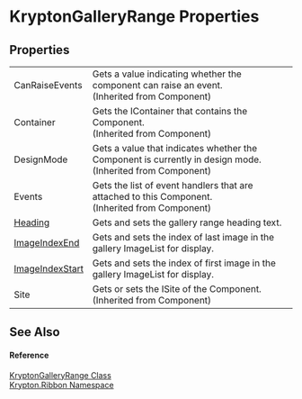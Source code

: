 # KryptonGalleryRange Properties




## Properties
<table>
<tr>
<td>CanRaiseEvents</td>
<td>Gets a value indicating whether the component can raise an event.<br />(Inherited from Component)</td></tr>
<tr>
<td>Container</td>
<td>Gets the IContainer that contains the Component.<br />(Inherited from Component)</td></tr>
<tr>
<td>DesignMode</td>
<td>Gets a value that indicates whether the Component is currently in design mode.<br />(Inherited from Component)</td></tr>
<tr>
<td>Events</td>
<td>Gets the list of event handlers that are attached to this Component.<br />(Inherited from Component)</td></tr>
<tr>
<td><a href="80c1618f-83be-a83c-3c48-6e00f7971290.md">Heading</a></td>
<td>Gets and sets the gallery range heading text.</td></tr>
<tr>
<td><a href="5e1655be-aeca-5186-37ab-23ac553b382c.md">ImageIndexEnd</a></td>
<td>Gets and sets the index of last image in the gallery ImageList for display.</td></tr>
<tr>
<td><a href="0facb76d-1b9c-4bb0-2123-7a52513931d4.md">ImageIndexStart</a></td>
<td>Gets and sets the index of first image in the gallery ImageList for display.</td></tr>
<tr>
<td>Site</td>
<td>Gets or sets the ISite of the Component.<br />(Inherited from Component)</td></tr>
</table>

## See Also


#### Reference
<a href="7be58525-b634-7c33-1dce-431842d8ab39.md">KryptonGalleryRange Class</a>  
<a href="1e9bc734-cff9-e9b8-f013-94cdac669794.md">Krypton.Ribbon Namespace</a>  
